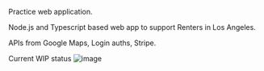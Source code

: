 Practice web application. 

Node.js and Typescript based web app to support Renters in Los Angeles. 

APIs from Google Maps, Login auths, Stripe. 

Current WIP status
![image](https://github.com/user-attachments/assets/2436c083-3f5c-483b-ab0d-34ff41f3d3ce)
